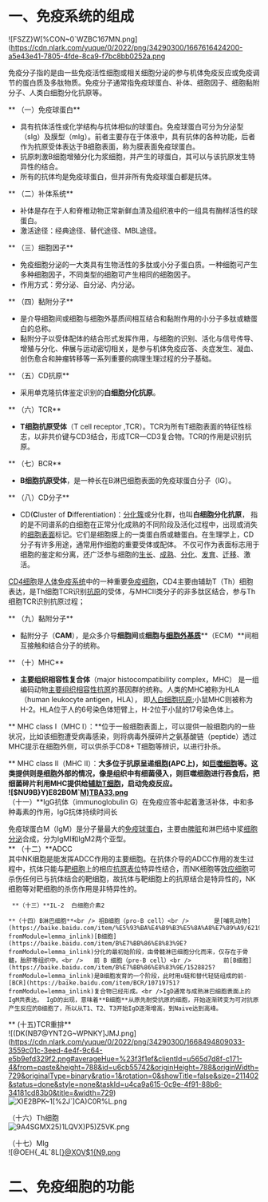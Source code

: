 <a name="Di3Ho"></a>
# 一、免疫系统的组成
![FSZZ}W[%CON~0`WZBC167MN.png](https://cdn.nlark.com/yuque/0/2022/png/34290300/1667616424200-a5e43e41-7805-4fde-8ca9-f7bc8bb0252a.png

免疫分子指的是由一些免疫活性细胞或相关细胞分泌的参与机体免疫反应或免疫调节的蛋白质及多肽物质。免疫分子通常指免疫球蛋白、补体、细胞因子、细胞黏附分子、人类白细胞分化抗原等。

**  （一）免疫球蛋白**

- 具有抗体活性或化学结构与抗体相似的球蛋白。免疫球蛋白可分为分泌型（sIg）及膜型（mIg）。前者主要存在于体液中，具有抗体的各种功能，后者作为抗原受体表达于B细胞表面，称为膜表面免疫球蛋白。
- 抗原刺激B细胞增殖分化为浆细胞，并产生的球蛋白，其可以与该抗原发生特异性的结合。
- 所有的抗体均是免疫球蛋白，但并非所有免疫球蛋白都是抗体。

**   （二）补体系统**

- 补体是存在于人和脊椎动物正常新鲜血清及组织液中的一组具有酶样活性的球蛋白。
- 激活途径：经典途径、替代途径、MBL途径。



**   （三）细胞因子**

- 免疫细胞分泌的一大类具有生物活性的多肽或小分子蛋白质。一种细胞可产生多种细胞因子，不同类型的细胞可产生相同的细胞因子。
- 作用方式：旁分泌、自分泌、内分泌。



**    （四）黏附分子**

- 是介导细胞间或细胞与细胞外基质间相互结合和黏附作用的小分子多肽或糖蛋白的总称。
- 黏附分子以受体配体的结合形式发挥作用，与细胞的识别、活化与信号传导、增殖与分化、伸展与运动密切相关，是参与机体免疫应答、炎症发生、凝血、创伤愈合和肿瘤转移等一系列重要的病理生理过程的分子基础。



**    （五）CD抗原**

- 采用单克隆抗体鉴定识别的**白细胞分化抗原**。

**    （六）TCR**

- **T细胞抗原受体**（T cell receptor ,TCR）。TCR为所有T细胞表面的特征性标志，以非共价键与CD3结合，形成TCR—CD3复合物。TCR的作用是识别抗原。

**    （七）BCR**

- **B细胞抗原受体**，是一种长在B淋巴细胞表面的免疫球蛋白分子（IG）。

**    （八）CD分子**

- CD(**C**luster of **D**ifferentiation)：[分化簇](https://baike.baidu.com/item/%E5%88%86%E5%8C%96%E7%B0%87/17590943?fromModule=lemma_inlink)或分化群，也叫**白细胞分化抗原**， 指的是不同谱系的白细胞在正常分化成熟的不同阶段及活化过程中，出现或消失的[细胞表面](https://baike.baidu.com/item/%E7%BB%86%E8%83%9E%E8%A1%A8%E9%9D%A2/8627495?fromModule=lemma_inlink)标记。它们是细胞膜上的一类蛋白质或糖蛋白。在生理学上，CD分子有许多用途，通常用作细胞的重要受体或配体。 不仅可作为表面标志用于细胞的鉴定和分离，还广泛参与细胞的[生长](https://baike.baidu.com/item/%E7%94%9F%E9%95%BF/9655991?fromModule=lemma_inlink)、[成熟](https://baike.baidu.com/item/%E6%88%90%E7%86%9F/80699?fromModule=lemma_inlink)、[分化](https://baike.baidu.com/item/%E5%88%86%E5%8C%96/10877462?fromModule=lemma_inlink)、[发育](https://baike.baidu.com/item/%E5%8F%91%E8%82%B2/572518?fromModule=lemma_inlink)、[迁移](https://baike.baidu.com/item/%E8%BF%81%E7%A7%BB/10735242?fromModule=lemma_inlink)、激活。

[CD4细胞](https://baike.baidu.com/item/CD4%E7%BB%86%E8%83%9E/3612192?fromModule=lemma_inlink)是[人体免疫系统](https://baike.baidu.com/item/%E4%BA%BA%E4%BD%93%E5%85%8D%E7%96%AB%E7%B3%BB%E7%BB%9F/11047681?fromModule=lemma_inlink)中的一种重要[免疫细胞](https://baike.baidu.com/item/%E5%85%8D%E7%96%AB%E7%BB%86%E8%83%9E/2112254?fromModule=lemma_inlink)，CD4主要由辅助T（Th）细胞表达，是Th细胞TCR识别[抗原](https://baike.baidu.com/item/%E6%8A%97%E5%8E%9F/397174?fromModule=lemma_inlink)的受体，与MHCⅡ类分子的非多肽区结合，参与Th细胞TCR识别抗原过程；

**    （九）黏附分子**

- 黏附分子（**CAM**），是众多介导**细胞间**或**细胞与**[**细胞外基质**](https://baike.baidu.com/item/%E7%BB%86%E8%83%9E%E5%A4%96%E5%9F%BA%E8%B4%A8/4285784?fromModule=lemma_inlink)**（ECM）**间相互接触和结合分子的统称。

**    （十）MHC**

- **主要组织相容性复合体**（major histocompatibility complex，MHC） 是一组编码动物[主要组织相容性抗原](https://baike.baidu.com/item/%E4%B8%BB%E8%A6%81%E7%BB%84%E7%BB%87%E7%9B%B8%E5%AE%B9%E6%80%A7%E6%8A%97%E5%8E%9F/5512045?fromModule=lemma_inlink)的基因群的统称。人类的MHC被称为HLA（human leukocyte antigen，HLA）， 即[人白细胞抗原](https://baike.baidu.com/item/%E4%BA%BA%E7%99%BD%E7%BB%86%E8%83%9E%E6%8A%97%E5%8E%9F/3449804?fromModule=lemma_inlink);小鼠MHC则被称为H-2。HLA位于人的6号染色体短臂上，H-2位于小鼠的17号染色体上。

**       MHC class I（MHC I）：**位于一般细胞表面上，可以提供一般细胞内的一些状况，比如该细胞遭受病毒感染，则将病毒外膜碎片之氨基酸链（peptide）透过MHC提示在细胞外侧，可以供杀手CD8+ T细胞等辨识，以进行扑杀。

**       MHC class Ⅱ（MHC Ⅱ）：**大多位于抗原呈递细胞(APC上)，如[巨噬细胞](https://baike.baidu.com/item/%E5%B7%A8%E5%99%AC%E7%BB%86%E8%83%9E/245209?fromModule=lemma_inlink)等。这类提供则是细胞外部的情况，像是组织中有细菌侵入，则巨噬细胞进行吞食后，把细菌碎片利用MHC提供给[辅助T细胞](https://baike.baidu.com/item/%E8%BE%85%E5%8A%A9T%E7%BB%86%E8%83%9E?fromModule=lemma_inlink)，启动免疫反应。<br />![$NU9B}Y)E82B0M`[M)TBA33.png](https://cdn.nlark.com/yuque/0/2022/png/34290300/1668475425627-958d68d3-6e4f-4a74-a22b-35cdea5e40dd.png#averageHue=%23c6c7c1&clientId=u565d7d8f-c171-4&from=paste&height=737&id=ud18b4b83&originHeight=737&originWidth=658&originalType=binary&ratio=1&rotation=0&showTitle=false&size=519809&status=done&style=none&taskId=u391abea8-a55f-44e7-bed7-4225a9fdef4&title=&width=658)<br />**     （十一）**IgG抗体（immunoglobulin G）在免疫应答中起着激活补体，中和多种毒素的作用，IgG抗体持续时间长

免疫球蛋白M（IgM）是分子量最大的[免疫球蛋白](https://baike.baidu.com/item/%E5%85%8D%E7%96%AB%E7%90%83%E8%9B%8B%E7%99%BD/4801401?fromModule=lemma_inlink)，主要由[脾脏](https://baike.baidu.com/item/%E8%84%BE%E8%84%8F/1648908?fromModule=lemma_inlink)和淋巴结中浆[细胞分泌](https://baike.baidu.com/item/%E7%BB%86%E8%83%9E%E5%88%86%E6%B3%8C/7864444?fromModule=lemma_inlink)合成，分为IgMl和IgM2两个亚型。<br />**     （十二）**ADCC<br />         其中NK细胞是能发挥ADCC作用的主要细胞。在抗体介导的ADCC作用的发生过程中，抗体只能与[靶细胞](https://baike.baidu.com/item/%E9%9D%B6%E7%BB%86%E8%83%9E?fromModule=lemma_inlink)上的相应[抗原表位](https://baike.baidu.com/item/%E6%8A%97%E5%8E%9F%E8%A1%A8%E4%BD%8D?fromModule=lemma_inlink)特异性结合，而NK细胞等[效应细胞](https://baike.baidu.com/item/%E6%95%88%E5%BA%94%E7%BB%86%E8%83%9E/5547987?fromModule=lemma_inlink)可杀伤任何已与抗体结合的靶细胞，故抗体与靶细胞上的抗原结合是特异性的，NK细胞等对靶细胞的杀伤作用是非特异性的。

     **（十三）**IL-2  白细胞介素2

    **（十四）B淋巴细胞**<br /> 祖B细胞（pro-B cell）<br />       是[哺乳动物](https://baike.baidu.com/item/%E5%93%BA%E4%B9%B3%E5%8A%A8%E7%89%A9/62197?fromModule=lemma_inlink)[B细胞](https://baike.baidu.com/item/B%E7%BB%86%E8%83%9E?fromModule=lemma_inlink)分化的最初始阶段，由骨髓淋巴细胞分化而来，仅存在于骨髓，胎肝等组织中。<br />   前 B 细胞（pre-B cell）<br />         前[B细胞](https://baike.baidu.com/item/B%E7%BB%86%E8%83%9E/1528825?fromModule=lemma_inlink)是B细胞发育的一个阶段，此时用u链和替代轻链组成的前-[BCR](https://baike.baidu.com/item/BCR/10719751?fromModule=lemma_inlink)复合物已经形成。<br />IgD通常与成熟淋巴细胞表面上的IgM共表达。 IgD的出现，意味着**B细胞**从原先耐受抗原的细胞，开始逐渐转变为可对抗原产生反应的B细胞了，所以从T1、T2、T3开始IgD逐渐增高，到Naive达到高峰。

**      (十五)TCR重排**<br />![(DK(NB7@YNT2G~WPNKY]JMJ.png](https://cdn.nlark.com/yuque/0/2022/png/34290300/1668494809033-3559c01c-3eed-4e4f-9c64-e5b9efd329f2.png#averageHue=%23f3f1ef&clientId=u565d7d8f-c171-4&from=paste&height=788&id=u6cb55742&originHeight=788&originWidth=729&originalType=binary&ratio=1&rotation=0&showTitle=false&size=211402&status=done&style=none&taskId=u4ca9a615-0c9e-4f91-88b6-34181cd83b0&title=&width=729)<br />![X)E2BPK~1[%2J`]CA)C0R%L.png](https://cdn.nlark.com/yuque/0/2022/png/34290300/1668494829534-9e7f5d25-53b0-49de-a344-1e607fcd58fb.png#averageHue=%23f4f1ee&clientId=u565d7d8f-c171-4&from=paste&height=297&id=u369555f6&originHeight=297&originWidth=675&originalType=binary&ratio=1&rotation=0&showTitle=false&size=47242&status=done&style=none&taskId=u6121627e-068f-4ef5-ae66-11d81acbfc6&title=&width=675)

（十六）Th细胞<br />![9A4SGMX25)1LQVX)P5)Z5VK.png](https://cdn.nlark.com/yuque/0/2022/png/34290300/1668495464648-36d40cfb-c2ca-4235-a239-52f8741c78d4.png#averageHue=%23eeeae5&clientId=u4d44c86b-74c9-4&from=paste&height=85&id=u4aef130c&originHeight=85&originWidth=739&originalType=binary&ratio=1&rotation=0&showTitle=false&size=17335&status=done&style=none&taskId=uf0753ef8-43cf-4538-8ba7-f75e8972804&title=&width=739)

（十七）Mlg<br />![@OEH{_4L`8L[[}@XOV$1{N9.png](https://cdn.nlark.com/yuque/0/2022/png/34290300/1668496126823-e95afca5-13ed-45fc-8280-b10614f626ee.png#averageHue=%23f9f7f5&clientId=u4d44c86b-74c9-4&from=paste&height=285&id=u1e758bdc&originHeight=285&originWidth=737&originalType=binary&ratio=1&rotation=0&showTitle=false&size=27190&status=done&style=none&taskId=u1cda420d-5810-4312-b301-3be286d31a7&title=&width=737)
<a name="OAK1s"></a>
# 二、免疫细胞的功能

